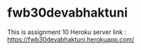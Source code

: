 # fwb30devabhaktuni
This is assignment 10
Heroku server link : https://fwb30devabhaktuni.herokuapp.com/
